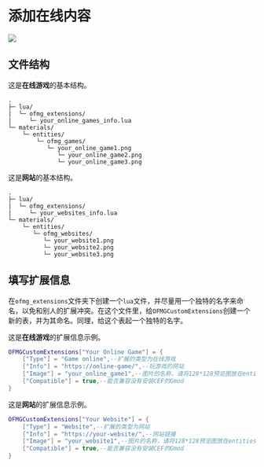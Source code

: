# 添加在线内容

![](https://obscureimage.netlify.app/posts/20240114193259_1.jpg)

## 文件结构

这是**在线游戏**的基本结构。

```
.
├─ lua/
|  └─ ofmg_extensions/
|     └─ your_online_games_info.lua
└─ materials/
    └─ entities/
        └─ ofmg_games/
           └─ your_online_game1.png
              └─ your_online_game2.png
              └─ your_online_game3.png
```

这是**网站**的基本结构。

```
.
├─ lua/
|  └─ ofmg_extensions/
|     └─ your_websites_info.lua
└─ materials/
    └─ entities/
       └─ ofmg_websites/
          └─ your_website1.png
          └─ your_website2.png
          └─ your_website3.png
```

## 填写扩展信息

在`ofmg_extensions`文件夹下创建一个`lua`文件，并尽量用一个独特的名字来命名，以免和别人的扩展冲突。在这个文件里，给`OFMGCustomExtensions`创建一个新的表，并为其命名。同理，给这个表起一个独特的名字。

这是**在线游戏**的扩展信息示例。

```lua
OFMGCustomExtensions["Your Online Game"] = {
    ["Type"] = "Game online",--扩展的类型为在线游戏
    ["Info"] = "https://online-game/",--玩游戏的网站
    ["Image"] = "your_online_game1",--图片的名称，请将128*128预览图放在entities/ofmg_games文件夹里
    ["Compatible"] = true,--能否兼容没有安装CEF的Gmod
}
```

这是**网站**的扩展信息示例。

```lua
OFMGCustomExtensions["Your Website"] = {
    ["Type"] = "Website",--扩展的类型为网站
    ["Info"] = "https://your-website/",--网站链接
    ["Image"] = "your_website1",--图片的名称，请将128*128预览图放在entities/ofmg_websites文件夹里
    ["Compatible"] = true,--能否兼容没有安装CEF的Gmod
}
```